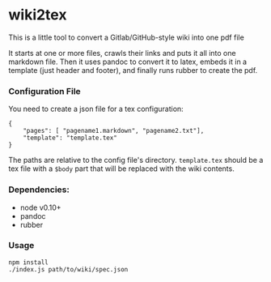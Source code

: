 wiki2tex
========

This is a little tool to convert a Gitlab/GitHub-style wiki into one pdf file

It starts at one or more files, crawls their links and puts it all into one markdown file.
Then it uses pandoc to convert it to latex, embeds it in a template (just header and footer),
and finally runs rubber to create the pdf.

### Configuration File

You need to create a json file for a tex configuration:

    {
        "pages": [ "pagename1.markdown", "pagename2.txt"],
        "template": "template.tex"
    }

The paths are relative to the config file's directory. `template.tex` should be a tex file with a `$body` part that will be replaced with the wiki contents.

### Dependencies:

* node v0.10+
* pandoc
* rubber

### Usage

    npm install
    ./index.js path/to/wiki/spec.json
